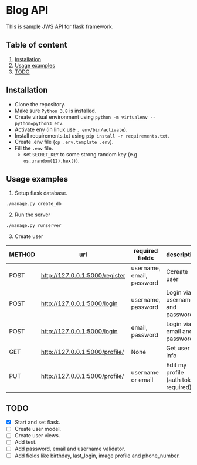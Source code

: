 # Blog API

This is sample JWS API for flask framework.

## Table of content

1. [Installation](#installation)
2. [Usage examples](#usage-examples)
3. [TODO](#todo)

<a name="installation"></a>

## Installation

- Clone the repository.
- Make sure `Python 3.8` is installed.
- Create virtual environment using `python -m virtualenv --python=python3 env`.
- Activate env (in linux use `. env/bin/activate`).
- Install requirements.txt using `pip install -r requirements.txt`.
- Create .env file (`cp .env.template .env`).
- Fill the `.env` file.
    - set `SECRET_KEY` to some strong random key (e.g `os.urandom(12).hex()`).

<a name="usage-examples"></a>

## Usage examples

1. Setup flask database.

`./manage.py create_db`

2. Run the server

`./manage.py runserver`

3. Create user


  |METHOD|             url                 | required fields|description|
  |------|---------------------------------|----------------|---| 
  | POST | http://127.0.0.1:5000/register  | username, email, password| Ccreate user| 
  | POST | http://127.0.0.1:5000/login     | username, password| Login via username and password|
  | POST | http://127.0.0.1:5000/login     | email, password| Login via email and password|
  | GET  | http://127.0.0.1:5000/profile/<user-id> | None | Get user info |
  | PUT  | http://127.0.0.1:5000/profile/ | username or email | Edit my profile (auth token required) |

<a name="todo"></a>

## TODO

- [X] Start and set flask.
- [ ] Create user model.
- [ ] Create user views.
- [ ] Add test.
- [ ] Add password, email and username validator.
- [ ] Add fields like birthday, last_login, image profile and phone_number.